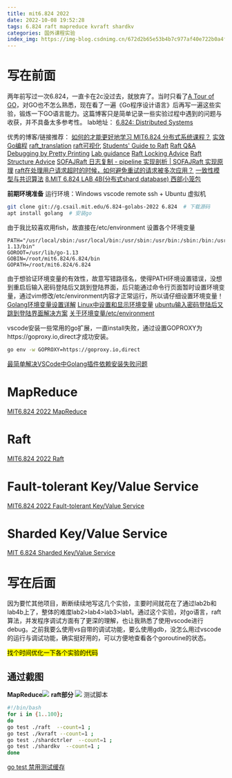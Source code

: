 ```yaml
---
title: mit6.824 2022
date: 2022-10-08 19:52:28
tags: 6.824 raft mapreduce kvraft shardkv
categories: 国外课程实验
index_img: https://img-blog.csdnimg.cn/672d2b65e53b4b7c977af40e722b0a4f.jpeg
---
```

<meta name="referrer" content="no-referrer" />


# 写在前面
两年前写过一次6.824，一直卡在2c没过去，就放弃了。当时只看了[A Tour of GO](https://go.dev/tour/welcome/1)，对GO也不怎么熟悉，现在看了一遍《Go程序设计语言》后再写一遍这些实验，锻炼一下GO语言能力。这篇博客只是简单记录一些实验过程中遇到的问题与收获，并不具备太多参考性。
lab地址：
[6.824: Distributed Systems](https://pdos.csail.mit.edu/6.824/)

优秀的博客/链接推荐：
[如何的才能更好地学习 MIT6.824 分布式系统课程？](https://www.zhihu.com/question/29597104/answer/128443409)
[实效Go编程](https://go-zh.org/doc/effective_go.html)
[raft_translation](https://github.com/brandonwang001/raft_translation/blob/master/raft_translation.pdf)
[raft可视化](http://thesecretlivesofdata.com/raft/)
[Students' Guide to Raft](https://thesquareplanet.com/blog/students-guide-to-raft/)
[Raft Q&A](https://thesquareplanet.com/blog/raft-qa/)
[Debugging by Pretty Printing](https://blog.josejg.com/debugging-pretty/)
[Lab guidance](https://pdos.csail.mit.edu/6.824/labs/guidance.html)
[Raft Locking Advice](https://pdos.csail.mit.edu/6.824/labs/raft-locking.txt)
[Raft Structure Advice](https://pdos.csail.mit.edu/6.824/labs/raft-structure.txt)
[SOFAJRaft 日志复制 - pipeline 实现剖析 | SOFAJRaft 实现原理](https://www.sofastack.tech/blog/sofa-jraft-pipeline-principle/)
[raft在处理用户请求超时的时候，如何避免重试的请求被多次应用？](https://www.zhihu.com/question/278551592)
[一致性模型与共识算法](https://tanxinyu.work/consistency-and-consensus/#etcd-%E7%9A%84-Raft) 
[8.MIT 6.824 LAB 4B(分布式shard database) 西部小笼包](https://www.jianshu.com/p/f5c8ab9cd577)
  

**前期环境准备**
运行环境：Windows vscode remote ssh + Ubuntu 虚拟机
```bash
git clone git://g.csail.mit.edu/6.824-golabs-2022 6.824  # 下载源码
apt install golang	# 安装go
```
由于我比较喜欢用fish，故直接在/etc/environment 设置各个环境变量
```bash[添加链接描述](https://blog.csdn.net/qq_37491769/article/details/103334026)
PATH="/usr/local/sbin:/usr/local/bin:/usr/sbin:/usr/bin:/sbin:/bin:/usr/games:/usr/local/games:/snap/bin:/usr/lib/go-1.13/bin"
GOROOT=/usr/lib/go-1.13
GOBIN=/root/mit6.824/6.824/bin
GOPATH=/root/mit6.824/6.824
```
由于想验证环境变量的有效性，故意写错路径名，使得PATH环境设置错误，没想到重启后输入密码登陆后又跳到登陆界面，后只能通过命令行页面暂时设置环境变量，通过vim修改/etc/environment内容才正常运行，所以请仔细设置环境变量！
[Golang环境变量设置详解](https://juejin.cn/post/6844903817071296525)
[Linux中设置和显示环境变量](https://blog.csdn.net/u014436243/article/details/108105244)
[ubuntu输入密码登陆后又跳到登陆界面解决方案](https://blog.csdn.net/qiuchengjia/article/details/52923228)
[关于环境变量/etc/environment](https://blog.csdn.net/qq_37491769/article/details/103334026)

vscode安装一些常用的go扩展，一直install失败，通过设置GOPROXY为https://goproxy.io,direct才成功安装。
```bash
go env -w GOPROXY=https://goproxy.io,direct
```
[最简单解决VSCode中Golang插件依赖安装失败问题](https://blog.csdn.net/zzq997/article/details/113178194)



# MapReduce
[MIT6.824 2022 MapReduce](https://www.jiasun.top/blog/mit6.824%202022%20lab1.html)




# Raft
[MIT6.824 2022 Raft](https://www.jiasun.top/blog/mit6.824%202022%20lab2.html)

# Fault-tolerant Key/Value Service
[MIT6.824 2022 Fault-tolerant Key/Value Service](https://www.jiasun.top/blog/mit6.824%202022%20lab3.html)

# Sharded Key/Value Service
[MIT 6.824 Sharded Key/Value Service](https://www.jiasun.top/blog/mit6.824%202022%20lab4.html)

# 写在后面
因为要忙其他项目，断断续续地写这几个实验，主要时间就花在了通过lab2b和lab4b上了，整体的难度lab2>lab4>lab3>lab1。通过这个实验，对go语言，raft算法，并发程序调试方面有了更深的理解，也让我熟悉了使用vscode进行debug。之前我要么使用vs自带的调试功能，要么使用gdb，没怎么用过vscode的运行与调试功能，确实挺好用的，可以方便地查看各个goroutine的状态。

<mark>找个时间优化一下各个实验的代码</mark>
## 通过截图
**MapReduce**![](https://img-blog.csdnimg.cn/87af82816ee54633aea1e6b718e28d70.png)
**raft部分**
![](https://img-blog.csdnimg.cn/164b4f4e1b8a4933b720d754a1c7fffe.png)
测试脚本
```bash
#!/bin/bash
for i in {1..100};
do
go test ./raft  --count=1 ;
go test ./kvraft --count=1 ;
go test ./shardctrler  --count=1 ;
go test ./shardkv  --count=1 ;
done
```
[go test 禁用测试缓存](https://zhuanlan.zhihu.com/p/160231523)

